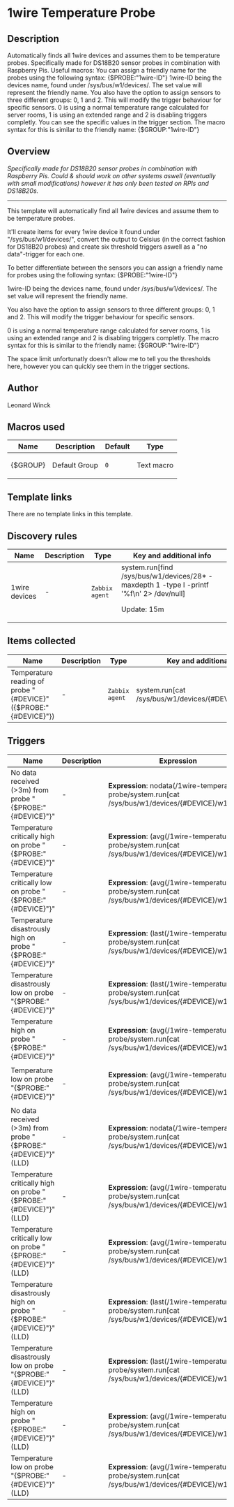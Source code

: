 # 1wire Temperature Probe

## Description

Automatically finds all 1wire devices and assumes them to be temperature probes. Specifically made for DS18B20 sensor probes in combination with Raspberry Pis. Useful macros: You can assign a friendly name for the probes using the following syntax: {$PROBE:"1wire-ID"} 1wire-ID being the devices name, found under /sys/bus/w1/devices/. The set value will represent the friendly name. You also have the option to assign sensors to three different groups: 0, 1 and 2. This will modify the trigger behaviour for specific sensors. 0 is using a normal temperature range calculated for server rooms, 1 is using an extended range and 2 is disabling triggers completly. You can see the specific values in the trigger section. The macro syntax for this is similar to the friendly name: {$GROUP:"1wire-ID"}

## Overview

*Specifically made for DS18B20 sensor probes in combination with Raspberry Pis. Could & should work on other systems aswell (eventually with small modifications) however it has only been tested on RPIs and DS18B20s.*




---


 This template will automatically find all 1wire devices and assume them to be temperature probes.


It'll create items for every 1wire device it found under "/sys/bus/w1/devices/", convert the output to Celsius (in the correct fashion for DS18B20 probes) and create six threshold triggers aswell as a "no data"-trigger for each one.


To better differentiate between the sensors you can assign a friendly name for probes using the following syntax: {$PROBE:"1wire-ID"}


1wire-ID being the devices name, found under /sys/bus/w1/devices/. The set value will represent the friendly name.


You also have the option to assign sensors to three different groups: 0, 1 and 2. This will modify the trigger behaviour for specific sensors.


0 is using a normal temperature range calculated for server rooms, 1 is using an extended range and 2 is disabling triggers completly. The macro syntax for this is similar to the friendly name: {$GROUP:"1wire-ID"}


The space limit unfortunatly doesn't allow me to tell you the thresholds here, however you can quickly see them in the trigger sections.



## Author

Leonard Winck

## Macros used

|Name|Description|Default|Type|
|----|-----------|-------|----|
|{$GROUP}|<p>Default Group</p>|`0`|Text macro|
## Template links

There are no template links in this template.

## Discovery rules

|Name|Description|Type|Key and additional info|
|----|-----------|----|----|
|1wire devices|<p>-</p>|`Zabbix agent`|system.run[find /sys/bus/w1/devices/28* -maxdepth 1 -type l -printf '%f\n' 2> /dev/null]<p>Update: 15m</p>|
## Items collected

|Name|Description|Type|Key and additional info|
|----|-----------|----|----|
|Temperature reading of probe "{#DEVICE}" ({$PROBE:"{#DEVICE}"})|<p>-</p>|`Zabbix agent`|system.run[cat /sys/bus/w1/devices/{#DEVICE}/w1_slave | tail -n +2  | cut -d= -f2-]<p>Update: 15s</p><p>LLD</p>|
## Triggers

|Name|Description|Expression|Priority|
|----|-----------|----------|--------|
|No data received (>3m) from probe "{$PROBE:"{#DEVICE}"}"|<p>-</p>|<p>**Expression**: nodata(/1wire-temperature-probe/system.run[cat /sys/bus/w1/devices/{#DEVICE}/w1_slave | tail -n +2 | cut -d= -f2-],180s)=1</p><p>**Recovery expression**: </p>|not classified|
|Temperature critically high on probe "{$PROBE:"{#DEVICE}"}"|<p>-</p>|<p>**Expression**: (avg(/1wire-temperature-probe/system.run[cat /sys/bus/w1/devices/{#DEVICE}/w1_slave | tail -n +2 | cut -d= -f2-],180s)>=30 and avg(/1wire-temperature-probe/system.run[cat /sys/bus/w1/devices/{#DEVICE}/w1_slave | tail -n +2 | cut -d= -f2-],180s)<33 and 0=0) or (avg(/1wire-temperature-probe/system.run[cat /sys/bus/w1/devices/{#DEVICE}/w1_slave | tail -n +2 | cut -d= -f2-],180s)>=35 and avg(/1wire-temperature-probe/system.run[cat /sys/bus/w1/devices/{#DEVICE}/w1_slave | tail -n +2 | cut -d= -f2-],180s)<38 and 0=1)</p><p>**Recovery expression**: </p>|average|
|Temperature critically low on probe "{$PROBE:"{#DEVICE}"}"|<p>-</p>|<p>**Expression**: (avg(/1wire-temperature-probe/system.run[cat /sys/bus/w1/devices/{#DEVICE}/w1_slave | tail -n +2 | cut -d= -f2-],180s)>=14 and avg(/1wire-temperature-probe/system.run[cat /sys/bus/w1/devices/{#DEVICE}/w1_slave | tail -n +2 | cut -d= -f2-],180s)<17 and 0=0) or (avg(/1wire-temperature-probe/system.run[cat /sys/bus/w1/devices/{#DEVICE}/w1_slave | tail -n +2 | cut -d= -f2-],180s)>=6 and avg(/1wire-temperature-probe/system.run[cat /sys/bus/w1/devices/{#DEVICE}/w1_slave | tail -n +2 | cut -d= -f2-],180s)<10 and 0=1)</p><p>**Recovery expression**: </p>|average|
|Temperature disastrously high on probe "{$PROBE:"{#DEVICE}"}"|<p>-</p>|<p>**Expression**: (last(/1wire-temperature-probe/system.run[cat /sys/bus/w1/devices/{#DEVICE}/w1_slave | tail -n +2 | cut -d= -f2-])>=33 and 0=0) or (last(/1wire-temperature-probe/system.run[cat /sys/bus/w1/devices/{#DEVICE}/w1_slave | tail -n +2 | cut -d= -f2-])>=38 and 0=1)</p><p>**Recovery expression**: </p>|disaster|
|Temperature disastrously low on probe "{$PROBE:"{#DEVICE}"}"|<p>-</p>|<p>**Expression**: (last(/1wire-temperature-probe/system.run[cat /sys/bus/w1/devices/{#DEVICE}/w1_slave | tail -n +2 | cut -d= -f2-])<14 and nodata(/1wire-temperature-probe/system.run[cat /sys/bus/w1/devices/{#DEVICE}/w1_slave | tail -n +2 | cut -d= -f2-],35s)=0 and 0=0) or (last(/1wire-temperature-probe/system.run[cat /sys/bus/w1/devices/{#DEVICE}/w1_slave | tail -n +2 | cut -d= -f2-])<6 and nodata(/1wire-temperature-probe/system.run[cat /sys/bus/w1/devices/{#DEVICE}/w1_slave | tail -n +2 | cut -d= -f2-],35s)=0 and 0=1)</p><p>**Recovery expression**: </p>|disaster|
|Temperature high on probe "{$PROBE:"{#DEVICE}"}"|<p>-</p>|<p>**Expression**: (avg(/1wire-temperature-probe/system.run[cat /sys/bus/w1/devices/{#DEVICE}/w1_slave | tail -n +2 | cut -d= -f2-],180s)>=27 and avg(/1wire-temperature-probe/system.run[cat /sys/bus/w1/devices/{#DEVICE}/w1_slave | tail -n +2 | cut -d= -f2-],180s)<30 and 0=0) or (avg(/1wire-temperature-probe/system.run[cat /sys/bus/w1/devices/{#DEVICE}/w1_slave | tail -n +2 | cut -d= -f2-],180s)>=32 and avg(/1wire-temperature-probe/system.run[cat /sys/bus/w1/devices/{#DEVICE}/w1_slave | tail -n +2 | cut -d= -f2-],180s)<35 and 0=1)</p><p>**Recovery expression**: </p>|warning|
|Temperature low on probe "{$PROBE:"{#DEVICE}"}"|<p>-</p>|<p>**Expression**: (avg(/1wire-temperature-probe/system.run[cat /sys/bus/w1/devices/{#DEVICE}/w1_slave | tail -n +2 | cut -d= -f2-],180s)>=17 and avg(/1wire-temperature-probe/system.run[cat /sys/bus/w1/devices/{#DEVICE}/w1_slave | tail -n +2 | cut -d= -f2-],180s)<20 and 0=0) or (avg(/1wire-temperature-probe/system.run[cat /sys/bus/w1/devices/{#DEVICE}/w1_slave | tail -n +2 | cut -d= -f2-],180s)>=10 and avg(/1wire-temperature-probe/system.run[cat /sys/bus/w1/devices/{#DEVICE}/w1_slave | tail -n +2 | cut -d= -f2-],180s)<14 and 0=1)</p><p>**Recovery expression**: </p>|warning|
|No data received (>3m) from probe "{$PROBE:"{#DEVICE}"}" (LLD)|<p>-</p>|<p>**Expression**: nodata(/1wire-temperature-probe/system.run[cat /sys/bus/w1/devices/{#DEVICE}/w1_slave | tail -n +2 | cut -d= -f2-],180s)=1</p><p>**Recovery expression**: </p>|not classified|
|Temperature critically high on probe "{$PROBE:"{#DEVICE}"}" (LLD)|<p>-</p>|<p>**Expression**: (avg(/1wire-temperature-probe/system.run[cat /sys/bus/w1/devices/{#DEVICE}/w1_slave | tail -n +2 | cut -d= -f2-],180s)>=30 and avg(/1wire-temperature-probe/system.run[cat /sys/bus/w1/devices/{#DEVICE}/w1_slave | tail -n +2 | cut -d= -f2-],180s)<33 and 0=0) or (avg(/1wire-temperature-probe/system.run[cat /sys/bus/w1/devices/{#DEVICE}/w1_slave | tail -n +2 | cut -d= -f2-],180s)>=35 and avg(/1wire-temperature-probe/system.run[cat /sys/bus/w1/devices/{#DEVICE}/w1_slave | tail -n +2 | cut -d= -f2-],180s)<38 and 0=1)</p><p>**Recovery expression**: </p>|average|
|Temperature critically low on probe "{$PROBE:"{#DEVICE}"}" (LLD)|<p>-</p>|<p>**Expression**: (avg(/1wire-temperature-probe/system.run[cat /sys/bus/w1/devices/{#DEVICE}/w1_slave | tail -n +2 | cut -d= -f2-],180s)>=14 and avg(/1wire-temperature-probe/system.run[cat /sys/bus/w1/devices/{#DEVICE}/w1_slave | tail -n +2 | cut -d= -f2-],180s)<17 and 0=0) or (avg(/1wire-temperature-probe/system.run[cat /sys/bus/w1/devices/{#DEVICE}/w1_slave | tail -n +2 | cut -d= -f2-],180s)>=6 and avg(/1wire-temperature-probe/system.run[cat /sys/bus/w1/devices/{#DEVICE}/w1_slave | tail -n +2 | cut -d= -f2-],180s)<10 and 0=1)</p><p>**Recovery expression**: </p>|average|
|Temperature disastrously high on probe "{$PROBE:"{#DEVICE}"}" (LLD)|<p>-</p>|<p>**Expression**: (last(/1wire-temperature-probe/system.run[cat /sys/bus/w1/devices/{#DEVICE}/w1_slave | tail -n +2 | cut -d= -f2-])>=33 and 0=0) or (last(/1wire-temperature-probe/system.run[cat /sys/bus/w1/devices/{#DEVICE}/w1_slave | tail -n +2 | cut -d= -f2-])>=38 and 0=1)</p><p>**Recovery expression**: </p>|disaster|
|Temperature disastrously low on probe "{$PROBE:"{#DEVICE}"}" (LLD)|<p>-</p>|<p>**Expression**: (last(/1wire-temperature-probe/system.run[cat /sys/bus/w1/devices/{#DEVICE}/w1_slave | tail -n +2 | cut -d= -f2-])<14 and nodata(/1wire-temperature-probe/system.run[cat /sys/bus/w1/devices/{#DEVICE}/w1_slave | tail -n +2 | cut -d= -f2-],35s)=0 and 0=0) or (last(/1wire-temperature-probe/system.run[cat /sys/bus/w1/devices/{#DEVICE}/w1_slave | tail -n +2 | cut -d= -f2-])<6 and nodata(/1wire-temperature-probe/system.run[cat /sys/bus/w1/devices/{#DEVICE}/w1_slave | tail -n +2 | cut -d= -f2-],35s)=0 and 0=1)</p><p>**Recovery expression**: </p>|disaster|
|Temperature high on probe "{$PROBE:"{#DEVICE}"}" (LLD)|<p>-</p>|<p>**Expression**: (avg(/1wire-temperature-probe/system.run[cat /sys/bus/w1/devices/{#DEVICE}/w1_slave | tail -n +2 | cut -d= -f2-],180s)>=27 and avg(/1wire-temperature-probe/system.run[cat /sys/bus/w1/devices/{#DEVICE}/w1_slave | tail -n +2 | cut -d= -f2-],180s)<30 and 0=0) or (avg(/1wire-temperature-probe/system.run[cat /sys/bus/w1/devices/{#DEVICE}/w1_slave | tail -n +2 | cut -d= -f2-],180s)>=32 and avg(/1wire-temperature-probe/system.run[cat /sys/bus/w1/devices/{#DEVICE}/w1_slave | tail -n +2 | cut -d= -f2-],180s)<35 and 0=1)</p><p>**Recovery expression**: </p>|warning|
|Temperature low on probe "{$PROBE:"{#DEVICE}"}" (LLD)|<p>-</p>|<p>**Expression**: (avg(/1wire-temperature-probe/system.run[cat /sys/bus/w1/devices/{#DEVICE}/w1_slave | tail -n +2 | cut -d= -f2-],180s)>=17 and avg(/1wire-temperature-probe/system.run[cat /sys/bus/w1/devices/{#DEVICE}/w1_slave | tail -n +2 | cut -d= -f2-],180s)<20 and 0=0) or (avg(/1wire-temperature-probe/system.run[cat /sys/bus/w1/devices/{#DEVICE}/w1_slave | tail -n +2 | cut -d= -f2-],180s)>=10 and avg(/1wire-temperature-probe/system.run[cat /sys/bus/w1/devices/{#DEVICE}/w1_slave | tail -n +2 | cut -d= -f2-],180s)<14 and 0=1)</p><p>**Recovery expression**: </p>|warning|
